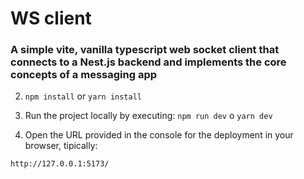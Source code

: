 # WS client

### A simple vite, vanilla typescript web socket client that connects to a Nest.js backend and implements the core concepts of a messaging app 

2. `npm install` or `yarn install`

7. Run the project locally by executing: `npm run dev` o `yarn dev`

6. Open the URL provided in the console for the deployment in your browser, tipically:

```
http://127.0.0.1:5173/
```